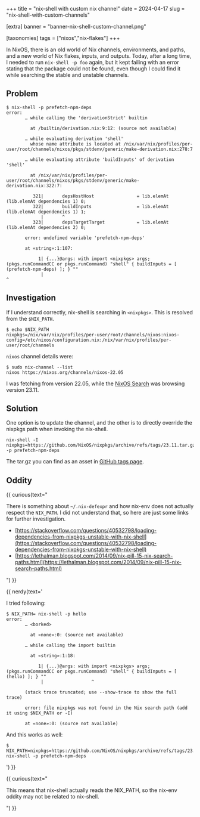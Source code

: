 +++
title = "nix-shell with custom nix channel"
date = 2024-04-17
slug = "nix-shell-with-custom-channels"

[extra]
banner = "banner-nix-shell-custom-channel.png"


[taxonomies]
tags = ["nixos","nix-flakes"]
+++

In NixOS, there is an old world of Nix channels, environments, and paths, and a
new world of Nix flakes, inputs, and outputs. Today, after a long time, I needed
to run `nix-shell -p foo` again, but it kept failing with an error stating that
the package could not be found, even though I could find it while searching the
stable and unstable channels.

<!-- more -->
<!-- TOC -->

## Problem

```
$ nix-shell -p prefetch-npm-deps
error:
       … while calling the 'derivationStrict' builtin

         at /builtin/derivation.nix:9:12: (source not available)

       … while evaluating derivation 'shell'
         whose name attribute is located at /nix/var/nix/profiles/per-user/root/channels/nixos/pkgs/stdenv/generic/make-derivation.nix:278:7

       … while evaluating attribute 'buildInputs' of derivation 'shell'

         at /nix/var/nix/profiles/per-user/root/channels/nixos/pkgs/stdenv/generic/make-derivation.nix:322:7:

          321|       depsHostHost                = lib.elemAt (lib.elemAt dependencies 1) 0;
          322|       buildInputs                 = lib.elemAt (lib.elemAt dependencies 1) 1;
             |       ^
          323|       depsTargetTarget            = lib.elemAt (lib.elemAt dependencies 2) 0;

       error: undefined variable 'prefetch-npm-deps'

       at «string»:1:107:

            1| {...}@args: with import <nixpkgs> args; (pkgs.runCommandCC or pkgs.runCommand) "shell" { buildInputs = [ (prefetch-npm-deps) ]; } ""
             |                                                                                                           ^
```

## Investigation

If I understand correctly, nix-shell is searching in `<nixpkgs>`. This is
resolved from the `$NIX_PATH`.

```
$ echo $NIX_PATH
nixpkgs=/nix/var/nix/profiles/per-user/root/channels/nixos:nixos-config=/etc/nixos/configuration.nix:/nix/var/nix/profiles/per-user/root/channels
```

`nixos` channel details were:

```
$ sudo nix-channel --list
nixos https://nixos.org/channels/nixos-22.05
```

I was fetching from version 22.05, while the
[NixOS Search](https://search.nixos.org/packages?channel=23.11&from=0&size=50&sort=relevance&type=packages&query=prefetch-npm-deps)
was browsing version 23.11.

## Solution

One option is to update the channel, and the other is to directly override the
nixpkgs path when invoking the nix-shell.

```
nix-shell -I nixpkgs=https://github.com/NixOS/nixpkgs/archive/refs/tags/23.11.tar.gz -p prefetch-npm-deps
```

The tar.gz you can find as an asset in
[GitHub tags page](https://github.com/NixOS/nixpkgs/tags).

## Oddity

{{ curious(text="

There is something about `~/.nix-defexpr` and how nix-env does not actually
respect the `NIX_PATH`. I did not understand that, so here are just some links
for further investigation.

- [https://stackoverflow.com/questions/40532798/loading-dependencies-from-nixpkgs-unstable-with-nix-shell](https://stackoverflow.com/questions/40532798/loading-dependencies-from-nixpkgs-unstable-with-nix-shell)
- [https://lethalman.blogspot.com/2014/09/nix-pill-15-nix-search-paths.html](https://lethalman.blogspot.com/2014/09/nix-pill-15-nix-search-paths.html)

") }}

{{ nerdy(text='

I tried following:

```
$ NIX_PATH= nix-shell -p hello
error:
       … <borked>

         at «none»:0: (source not available)

       … while calling the import builtin

         at «string»:1:18:

            1| {...}@args: with import <nixpkgs> args; (pkgs.runCommandCC or pkgs.runCommand) "shell" { buildInputs = [ (hello) ]; } ""
             |                  ^

       (stack trace truncated; use --show-trace to show the full trace)

       error: file nixpkgs was not found in the Nix search path (add it using $NIX_PATH or -I)

       at «none»:0: (source not available)
```

And this works as well:

```
$ NIX_PATH=nixpkgs=https://github.com/NixOS/nixpkgs/archive/refs/tags/23.11.tar.gz nix-shell -p prefetch-npm-deps
```

') }}

{{ curious(text="

This means that nix-shell actually reads the NIX_PATH, so the nix-env oddity may
not be related to nix-shell.

") }}
